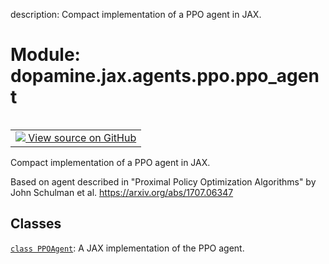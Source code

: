 description: Compact implementation of a PPO agent in JAX.

<div itemscope itemtype="http://developers.google.com/ReferenceObject">
<meta itemprop="name" content="dopamine.jax.agents.ppo.ppo_agent" />
<meta itemprop="path" content="Stable" />
</div>

# Module: dopamine.jax.agents.ppo.ppo_agent

<!-- Insert buttons and diff -->

<table class="tfo-notebook-buttons tfo-api nocontent" align="left">
<td>
  <a target="_blank" href="https://github.com/google/dopamine/tree/master/dopamine/jax/agents/ppo/ppo_agent.py">
    <img src="https://www.tensorflow.org/images/GitHub-Mark-32px.png" />
    View source on GitHub
  </a>
</td>
</table>



Compact implementation of a PPO agent in JAX.


Based on agent described in
  "Proximal Policy Optimization Algorithms"
  by John Schulman et al.
  https://arxiv.org/abs/1707.06347

## Classes

[`class PPOAgent`](../../../../dopamine/jax/agents/ppo/ppo_agent/PPOAgent.md): A JAX implementation of the PPO agent.

